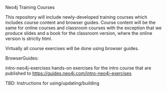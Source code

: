 Neo4j Training Courses

This repository will include newly-developed training courses which includes course content and browser guides. Course content will be the same for online courses and classroom courses with the exception that we produce slides and a book for the classroom version, where the online version is strictly html.

Virtually all course exercises will be done using browser guides.

BrowserGuides:

  intro-neo4j-exercises       hands-on exercises for the intro course that are published to https://guides.neo4j.com/intro-neo4j-exercises


TBD: Instructions for using/updating/building

